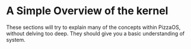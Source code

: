 # A Simple Overview of the kernel
These sections will try to explain many of the concepts within PizzaOS, without delving too deep.
They should give you a basic understanding of system.
